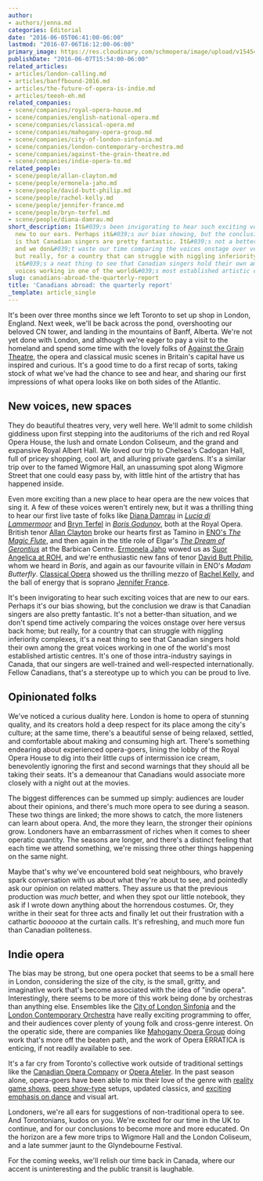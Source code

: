 ```yaml
---
author:
- authors/jenna.md
categories: Editorial
date: "2016-06-05T06:41:00-06:00"
lastmod: "2016-07-06T16:12:00-06:00"
primary_image: https://res.cloudinary.com/schmopera/image/upload/v1545409169/media/webhook-uploads/1465330935560/2016-06-08---Toronto-London.jpg.jpg
publishDate: "2016-06-07T15:54:00-06:00"
related_articles:
- articles/london-calling.md
- articles/banffbound-2016.md
- articles/the-future-of-opera-is-indie.md
- articles/teeoh-eh.md
related_companies:
- scene/companies/royal-opera-house.md
- scene/companies/english-national-opera.md
- scene/companies/classical-opera.md
- scene/companies/mahogany-opera-group.md
- scene/companies/city-of-london-sinfonia.md
- scene/companies/london-contemporary-orchestra.md
- scene/companies/against-the-grain-theatre.md
- scene/companies/indie-opera-to.md
related_people:
- scene/people/allan-clayton.md
- scene/people/ermonela-jaho.md
- scene/people/david-butt-philip.md
- scene/people/rachel-kelly.md
- scene/people/jennifer-france.md
- scene/people/bryn-terfel.md
- scene/people/diana-damrau.md
short_description: It&#039;s been invigorating to hear such exciting voices that are
  new to our ears. Perhaps it&#039;s our bias showing, but the conclusion we draw
  is that Canadian singers are pretty fantastic. It&#039;s not a better-than situation,
  and we don&#039;t waste our time comparing the voices onstage over versus back home;
  but really, for a country that can struggle with niggling inferiority complexes,
  it&#039;s a neat thing to see that Canadian singers hold their own among the great
  voices working in one of the world&#039;s most established artistic centres.
slug: canadians-abroad-the-quarterly-report
title: 'Canadians abroad: the quarterly report'
_template: article_single
---
```


It's been over three months since we left Toronto to set up shop in London, England. Next week, we'll be back across the pond, overshooting our beloved CN tower, and landing in the mountains of Banff, Alberta. We're not yet done with London, and although we're eager to pay a visit to the homeland and spend some time with the lovely folks of [Against the Grain Theatre](/scene/companies/against-the-grain-theatre/), the opera and classical music scenes in Britain's capital have us inspired and curious. It's a good time to do a first recap of sorts, taking stock of what we've had the chance to see and hear, and sharing our first impressions of what opera looks like on both sides of the Atlantic.

## New voices, new spaces

They do beautiful theatres very, very well here. We'll admit to some childish giddiness upon first stepping into the auditoriums of the rich and red Royal Opera House, the lush and ornate London Coliseum, and the grand and expansive Royal Albert Hall. We loved our trip to Chelsea's Cadogan Hall, full of pricey shopping, cool art, and alluring private gardens. It's a similar trip over to the famed Wigmore Hall, an unassuming spot along Wigmore Street that one could easy pass by, with little hint of the artistry that has happened inside.

Even more exciting than a new place to hear opera are the new voices that sing it. A few of these voices weren't entirely new, but it was a thrilling thing to hear our first live taste of folks like [Diana Damrau](/scene/people/diana-damrau/) in [*Lucia di Lammermoor*](/in-review-lucia-di-lammermoor-at-roh/) and [Bryn Terfel](/scene/people/bryn-terfel/) in [*Boris Godunov*](/in-review-boris-godunov/), both at the Royal Opera. British tenor [Allan Clayton](/scene/people/allan-clayton/) broke our hearts first as Tamino in [ENO's *The Magic Flute*](/in-review-enos-the-magic-flute/), and then again in the title role of Elgar's [*The Dream of Gerontius*](/great-nights-the-dream-of-gerontius/) at the Barbican Centre. [Ermonela Jaho](/scene/people/ermonela-jaho/) wowed us as [Suor Angelica at ROH](/in-review-il-trittico-at-roh/), and we're enthusiastic new fans of tenor [David Butt Philip](/scene/people/david-butt-philip/), whom we heard in *Boris*, and again as our favourite villain in ENO's *Madam Butterfly*. [Classical Opera](/in-review-classical-operas-il-vologeso/) showed us the thrilling mezzo of [Rachel Kelly](/scene/people/rachel-kelly/), and the ball of energy that is soprano [Jennifer France](/scene/people/jennifer-france/).

It's been invigorating to hear such exciting voices that are new to our ears. Perhaps it's our bias showing, but the conclusion we draw is that Canadian singers are also pretty fantastic. It's not a better-than situation, and we don't spend time actively comparing the voices onstage over here versus back home; but really, for a country that can struggle with niggling inferiority complexes, it's a neat thing to see that Canadian singers hold their own among the great voices working in one of the world's most established artistic centres. It's one of those intra-industry sayings in Canada, that our singers are well-trained and well-respected internationally. Fellow Canadians, that's a stereotype up to which you can be proud to live.

## Opinionated folks

We've noticed a curious duality here. London is home to opera of stunning quality, and its creators hold a deep respect for its place among the city's culture; at the same time, there's a beautiful sense of being relaxed, settled, and comfortable about making and consuming high art. There's something endearing about experienced opera-goers, lining the lobby of the Royal Opera House to dig into their little cups of intermission ice cream, benevolently ignoring the first and second warnings that they should all be taking their seats. It's a demeanour that Canadians would associate more closely with a night out at the movies.

The biggest differences can be summed up simply: audiences are louder about their opinions, and there's much more opera to see during a season. These two things are linked; the more shows to catch, the more listeners can learn about opera. And, the more they learn, the stronger their opinions grow. Londoners have an embarrassment of riches when it comes to sheer operatic quantity. The seasons are longer, and there's a distinct feeling that each time we attend something, we're missing three other things happening on the same night.

Maybe that's why we've encountered bold seat neighbours, who bravely spark conversation with us about what they're about to see, and pointedly ask our opinion on related matters. They assure us that the previous production was *much* better, and when they spot our little notebook, they ask if I wrote down anything about the horrendous costumes. Or, they writhe in their seat for three acts and finally let out their frustration with a cathartic *boooooo* at the curtain calls. It's refreshing, and much more fun than Canadian politeness.

## Indie opera

The bias may be strong, but one opera pocket that seems to be a small here in London, considering the size of the city, is the small, gritty, and imaginative work that's become associated with the idea of "indie opera". Interestingly, there seems to be more of this work being done by orchestras than anything else. Ensembles like the [City of London Sinfonia](/great-nights-sketches-of-miles/) and the [London Contemporary Orchestra](/robert-ames-deep-minimalism-lco/) have really exciting programming to offer, and their audiences cover plenty of young folk and cross-genre interest. On the operatic side, there are companies like [Mahogany Opera Group](/scene/companies/mahogany-opera-group/) doing work that's more off the beaten path, and the work of Opera ERRATICA is enticing, if not readily available to see.

It's a far cry from Toronto's collective work outside of traditional settings like the [Canadian Opera Company](/scene/companies/canadian-opera-company/) or [Opera Atelier](/scene/companies/opera-atelier/). In the past season alone, opera-goers have been able to mix their love of the genre with [reality game shows](/in-review-a-little-too-cozy/), [peep show-type](/opera-for-voyeurs-opera-peep-show/) setups, updated classics, and [exciting emphasis on dance](/in-review-against-nature/) and visual art.

Londoners, we're all ears for suggestions of non-traditional opera to see. And Torontonians, kudos on you. We're excited for our time in the UK to continue, and for our conclusions to become more and more educated. On the horizon are a few more trips to Wigmore Hall and the London Coliseum, and a late summer jaunt to the Glyndebourne Festival.

For the coming weeks, we'll relish our time back in Canada, where our accent is uninteresting and the public transit is laughable.
